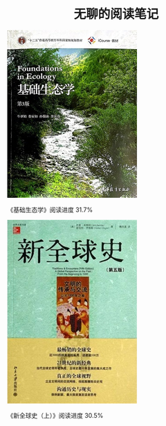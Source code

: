 <h1 align = "center">无聊的阅读笔记</h1>

[![基础生态学](./基础生态学/img/cover.jpg)](./基础生态学)

《基础生态学》阅读进度 31.7%

[![新全球史](./新全球史/img/cover.jpg)](./新全球史)

《新全球史（上）》阅读进度 30.5%